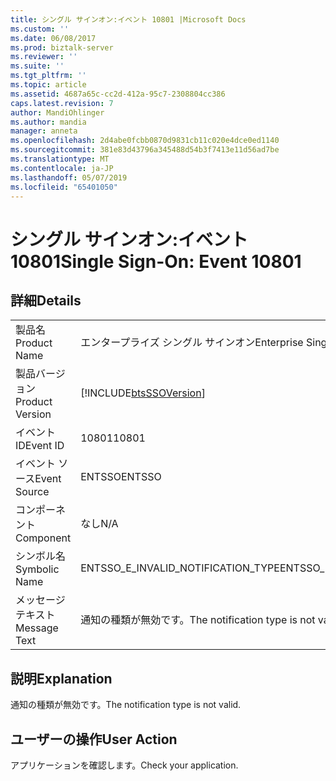 ```yaml
---
title: シングル サインオン:イベント 10801 |Microsoft Docs
ms.custom: ''
ms.date: 06/08/2017
ms.prod: biztalk-server
ms.reviewer: ''
ms.suite: ''
ms.tgt_pltfrm: ''
ms.topic: article
ms.assetid: 4687a65c-cc2d-412a-95c7-2308804cc386
caps.latest.revision: 7
author: MandiOhlinger
ms.author: mandia
manager: anneta
ms.openlocfilehash: 2d4abe0fcbb0870d9831cb11c020e4dce0ed1140
ms.sourcegitcommit: 381e83d43796a345488d54b3f7413e11d56ad7be
ms.translationtype: MT
ms.contentlocale: ja-JP
ms.lasthandoff: 05/07/2019
ms.locfileid: "65401050"
---
```

# <a name="single-sign-on-event-10801"></a><span data-ttu-id="be896-102">シングル サインオン:イベント 10801</span><span class="sxs-lookup"><span data-stu-id="be896-102">Single Sign-On: Event 10801</span></span>
## <a name="details"></a><span data-ttu-id="be896-103">詳細</span><span class="sxs-lookup"><span data-stu-id="be896-103">Details</span></span>  
  
|                 |                                                            |
|-----------------|------------------------------------------------------------|
|  <span data-ttu-id="be896-104">製品名</span><span class="sxs-lookup"><span data-stu-id="be896-104">Product Name</span></span>   |                 <span data-ttu-id="be896-105">エンタープライズ シングル サインオン</span><span class="sxs-lookup"><span data-stu-id="be896-105">Enterprise Single Sign-On</span></span>                  |
| <span data-ttu-id="be896-106">製品バージョン</span><span class="sxs-lookup"><span data-stu-id="be896-106">Product Version</span></span> | [!INCLUDE[btsSSOVersion](../includes/btsssoversion-md.md)] |
|    <span data-ttu-id="be896-107">イベント ID</span><span class="sxs-lookup"><span data-stu-id="be896-107">Event ID</span></span>     |                           <span data-ttu-id="be896-108">10801</span><span class="sxs-lookup"><span data-stu-id="be896-108">10801</span></span>                            |
|  <span data-ttu-id="be896-109">イベント ソース</span><span class="sxs-lookup"><span data-stu-id="be896-109">Event Source</span></span>   |                           <span data-ttu-id="be896-110">ENTSSO</span><span class="sxs-lookup"><span data-stu-id="be896-110">ENTSSO</span></span>                           |
|    <span data-ttu-id="be896-111">コンポーネント</span><span class="sxs-lookup"><span data-stu-id="be896-111">Component</span></span>    |                            <span data-ttu-id="be896-112">なし</span><span class="sxs-lookup"><span data-stu-id="be896-112">N/A</span></span>                             |
|  <span data-ttu-id="be896-113">シンボル名</span><span class="sxs-lookup"><span data-stu-id="be896-113">Symbolic Name</span></span>  |             <span data-ttu-id="be896-114">ENTSSO_E_INVALID_NOTIFICATION_TYPE</span><span class="sxs-lookup"><span data-stu-id="be896-114">ENTSSO_E_INVALID_NOTIFICATION_TYPE</span></span>             |
|  <span data-ttu-id="be896-115">メッセージ テキスト</span><span class="sxs-lookup"><span data-stu-id="be896-115">Message Text</span></span>   |            <span data-ttu-id="be896-116">通知の種類が無効です。</span><span class="sxs-lookup"><span data-stu-id="be896-116">The notification type is not valid.</span></span>             |
  
## <a name="explanation"></a><span data-ttu-id="be896-117">説明</span><span class="sxs-lookup"><span data-stu-id="be896-117">Explanation</span></span>  
 <span data-ttu-id="be896-118">通知の種類が無効です。</span><span class="sxs-lookup"><span data-stu-id="be896-118">The notification type is not valid.</span></span>  
  
## <a name="user-action"></a><span data-ttu-id="be896-119">ユーザーの操作</span><span class="sxs-lookup"><span data-stu-id="be896-119">User Action</span></span>  
 <span data-ttu-id="be896-120">アプリケーションを確認します。</span><span class="sxs-lookup"><span data-stu-id="be896-120">Check your application.</span></span>